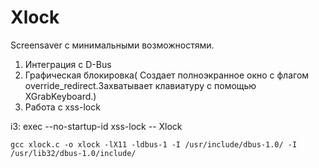 # Xlock


Screensaver с минимальными возможностями. 

1. Интеграция с D-Bus
2. Графическая блокировка( Создает полноэкранное окно с флагом override_redirect.Захватывает клавиатуру с помощью XGrabKeyboard.)
3. Работа с xss-lock

i3: exec --no-startup-id xss-lock -- Xlock


```
gcc xlock.c -o xlock -lX11 -ldbus-1 -I /usr/include/dbus-1.0/ -I /usr/lib32/dbus-1.0/include/ 
```

